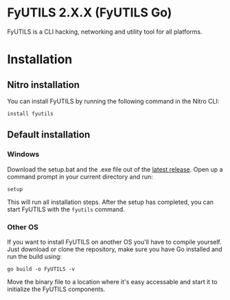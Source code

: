 # FyUTILS 2.X.X (FyUTILS Go)
FyUTILS is a CLI hacking, networking and utility tool for all platforms.

# Installation

## Nitro installation
You can install FyUTILS by running the following command in the Nitro CLI:
```
install fyutils
```

## Default installation
### Windows
Download the setup.bat and the .exe file out of the [latest release](https://github.com/NoahOnFyre/FyUTILS/releases/latest). Open up a command prompt in your current directory and run:
```
setup
```
This will run all installation steps.
After the setup has completed, you can start FyUTILS with the `fyutils` command.

### Other OS
If you want to install FyUTILS on another OS you'll have to compile yourself. Just download or clone the repository, make sure you have Go installed and run the build using:
```
go build -o FyUTILS -v
```
Move the binary file to a location where it's easy accessable and start it to initialize the FyUTILS components.